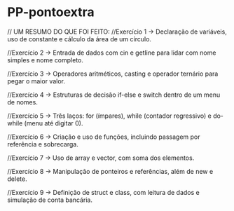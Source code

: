 # PP-pontoextra
// UM RESUMO DO QUE FOI FEITO:
//Exercício 1 → Declaração de variáveis, uso de constante e cálculo da área de um círculo.


//Exercício 2 → Entrada de dados com cin e getline para lidar com nome simples e nome completo.


//Exercício 3 → Operadores aritméticos, casting e operador ternário para pegar o maior valor.


//Exercício 4 → Estruturas de decisão if-else e switch dentro de um menu de nomes.


//Exercício 5 → Três laços: for (ímpares), while (contador regressivo) e do-while (menu até digitar 0).


//Exercício 6 → Criação e uso de funções, incluindo passagem por referência e sobrecarga.


//Exercício 7 → Uso de array e vector, com soma dos elementos.


//Exercício 8 → Manipulação de ponteiros e referências, além de new e delete.


//Exercício 9 → Definição de struct e class, com leitura de dados e simulação de conta bancária.
